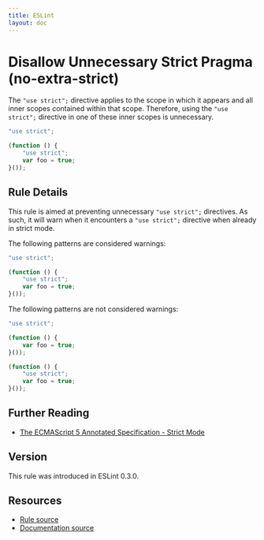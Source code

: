 ```yaml
---
title: ESLint
layout: doc
---
```

<!-- Note: No pull requests accepted for this file. See README.md in the root directory for details. -->
# Disallow Unnecessary Strict Pragma (no-extra-strict)

The `"use strict";` directive applies to the scope in which it appears and all inner scopes contained within that scope. Therefore, using the `"use strict";` directive in one of these inner scopes is unnecessary.

```js
"use strict";

(function () {
    "use strict";
    var foo = true;
}());
```

## Rule Details

This rule is aimed at preventing unnecessary `"use strict";` directives. As such, it will warn when it encounters a `"use strict";` directive when already in strict mode.

The following patterns are considered warnings:

```js
"use strict";

(function () {
    "use strict";
    var foo = true;
}());
```

The following patterns are not considered warnings:

```js
"use strict";

(function () {
    var foo = true;
}());
```



```js
(function () {
    "use strict";
    var foo = true;
}());
```

## Further Reading

* [The ECMAScript 5 Annotated Specification - Strict Mode](http://es5.github.io/#C)

## Version

This rule was introduced in ESLint 0.3.0.

## Resources

* [Rule source](https://github.com/eslint/eslint/tree/master/lib/rules/no-extra-strict.js)
* [Documentation source](https://github.com/eslint/eslint/tree/master/docs/rules/no-extra-strict.md)
